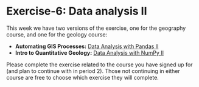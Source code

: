 # Exercise-6: Data analysis II
This week we have two versions of the exercise, one for the geography course, and one for the geology course:

- **Automating GIS Processes:** [Data Analysis with Pandas II](pandas)
- **Intro to Quantitative Geology:** [Data Analysis with NumPy II](numpy)

Please complete the exercise related to the course you have signed up for (and plan to continue with in period 2). Those not continuing in either course are free to choose which exercise they will complete. 
